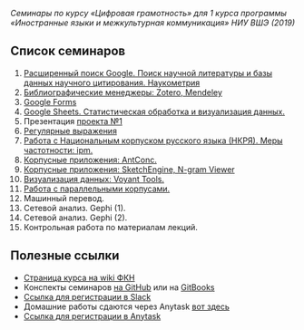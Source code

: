 _Семинары по курсу «Цифровая грамотность» для 1 курса программы «Иностранные языки и межкультурная коммуникация» НИУ ВШЭ \(2019\)_

## Список семинаров

1. [Расширенный поиск Google. Поиск научной литературы и базы данных научного цитирования. Наукометрия](https://github.com/ancatmara/DL-SFL-2019/blob/master/seminar-1.md)
2. [Библиографические менеджеры: Zotero, Mendeley](https://github.com/ancatmara/DL-SFL-2019/blob/master/seminar-2.md)
3. [Google Forms](https://github.com/ancatmara/DL-SFL-2019/blob/master/seminar-3.md)
4. [Google Sheets. Статистическая обработка и визуализация данных.](https://github.com/ancatmara/DL-SFL-2019/blob/master/seminar-4.md)
5. Презентация [проекта №1](https://github.com/ancatmara/DL-SFL-2019/blob/master/Project1.md)
6. [Регулярные выражения](https://github.com/ancatmara/DL-SFL-2019/blob/master/seminar-6.md)
7. [Работа с Национальным корпуском русского языка (НКРЯ). Меры частотности: ipm.](https://github.com/ancatmara/DL-SFL-2019/blob/master/seminar-7.md)
8. [Корпусные приложения: AntConc.](https://github.com/ancatmara/DL-SFL-2019/blob/master/seminar-8.md)
9. [Корпусные приложения: SketchEngine, N-gram Viewer](https://github.com/ancatmara/DL-SFL-2019/blob/master/seminar-9.md)
10. [Визуализация данных: Voyant Tools.](https://github.com/ancatmara/DL-SFL-2019/blob/master/seminar-10.md)
11. [Работа с параллельными корпусами.](https://github.com/ancatmara/DL-SFL-2019/blob/master/seminar-11.md)
12. Машинный перевод.
13. Сетевой анализ. Gephi (1).
14. Сетевой анализ. Gephi (2).
15. Контрольная работа по материалам лекций.

## Полезные ссылки

* [Страница курса на wiki ФКН](http://wiki.cs.hse.ru/index.php?title=Цифровая_грамотность_%28ИЯМК_2019)
* Конспекты семинаров [на GitHub](https://github.com/ancatmara/DL-SFL-2019) или на [GitBooks](https://ancatmara.gitbooks.io/dl-for-sfl/)
* [Ссылка для регистрации в Slack](https://join.slack.com/t/dl18sfl/shared_invite/enQtNTEzNjE0MDEyNDM5LTEzMmIzNGE2ODFkOTljY2I1ZGYyMzhjMGRlOGVhNTBiNmE3YzhmMmJjZTMxNjYzMGI3YTZhMzY4MmMzZmJiMDM)
* Домашние работы сдаются через Anytask [вот здесь](https://anytask.org/course/432)
* [Ссылка для регистрации в Anytask](https://anytask.org/accounts/register/)




